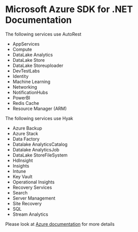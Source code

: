 # Microsoft Azure SDK for .NET Documentation

The following services use AutoRest
- AppServices
- Compute
- DataLake Analytics
- DataLake Store
- DataLake Storeuploader
- DevTestLabs
- Identity
- Machine Learning
- Networking
- NotificationHubs
- PowerBI
- Redis Cache
- Resource Manager (ARM)

The following services use Hyak
- Azure Backup
- Azure Stack
- Data Factory
- Datalake AnalyticsCatalog
- Datalake AnalyticsJob
- DataLake StoreFileSystem
- HdInsight
- Insights
- Intune
- Key Vault
- Operational Insights
- Recovery Services
- Search
- Server Management
- Site Recovery
- SQL
- Stream Analytics

Please look at [Azure documentation](https://azure.microsoft.com/en-us/documentation/api/) for more details


